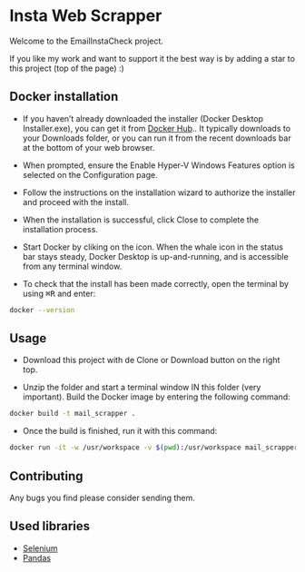# Insta Web Scrapper
Welcome to the EmailInstaCheck project.

If you like my work and want to support it the best way is by adding a star to this project (top of the page) :)

## Docker installation
- If you haven’t already downloaded the installer (Docker Desktop Installer.exe), you can get it from [Docker Hub](https://hub.docker.com/editions/community/docker-ce-desktop-windows/).. It typically downloads to your Downloads folder, or you can run it from the recent downloads bar at the bottom of your web browser.

- When prompted, ensure the Enable Hyper-V Windows Features option is selected on the Configuration page.

- Follow the instructions on the installation wizard to authorize the installer and proceed with the install.

- When the installation is successful, click Close to complete the installation process.

- Start Docker by cliking on the icon. When the whale icon in the status bar stays steady, Docker Desktop is up-and-running, and is accessible from any terminal window.

- To check that the install has been made correctly, open the terminal by using <kbd>⌘R</kbd> and enter:
```bash
docker --version
```

## Usage
- Download this project with de Clone or Download button on the right top.

- Unzip the folder and start a terminal window IN this folder (very important). Build the Docker image by entering the following command: 
```bash
docker build -t mail_scrapper .
```
- Once the build is finished, run it with this command:
```bash
docker run -it -w /usr/workspace -v $(pwd):/usr/workspace mail_scrapper
```

## Contributing
Any bugs you find please consider sending them.

## Used libraries
- [Selenium](https://pypi.org/project/selenium/)
- [Pandas](https://pypi.org/project/pandas/)

